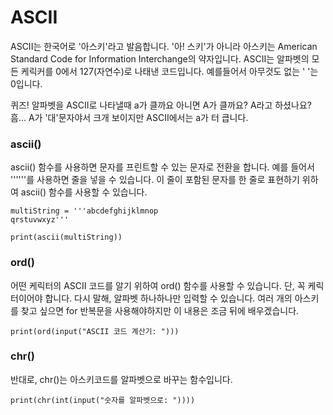 # ASCII
ASCII는 한국어로 '아스키'라고 발음합니다. '아! 스키'가 아니라 아스키는 American Standard Code for Information Interchange의 약자입니다. ASCII는 알파벳의 모든 케릭커를 0에서 127(자연수)로 나태낸 코드입니다. 예를들어서 아무것도 없는 ' '는 0입니다.

퀴즈! 알파벳을 ASCII로 나타낼때 a가 클까요 아니면 A가 클까요? A라고 하셨나요? 흠... A가 '대'문자야서 크개 보이지만 ASCII에서는 a가 터 큽니다.

### ascii()
ascii() 함수를 사용하면 문자를 프린트할 수 있는 문자로 전환을 합니다. 예를 들어서 ''''''를 사용하면 줄을 넣을 수 있습니다. 이 줄이 포함된 문자를 한 줄로 표현하기 위하여 ascii() 함수를 사용할 수 있습니다.

```
multiString = '''abcdefghijklmnop
qrstuvwxyz'''

print(ascii(multiString))
```

### ord()
어떤 케릭터의 ASCII 코드를 알기 위하여 ord() 함수를 사용할 수 있습니다. 단, 꼭 케릭터이어야 합니다. 다시 말해, 알파벳 하나하나만 입력할 수 있습니다. 여러 개의 아스키를 찾고 싶으면 for 반복문을 사용해야하지만 이 내용은 조금 뒤에 배우겠습니다.

```
print(ord(input("ASCII 코드 계산기: ")))
```

### chr()
반대로, chr()는 아스키코드를 알파벳으로 바꾸는 함수입니다.

```
print(chr(int(input("숫자를 알파벳으로: "))))
```
